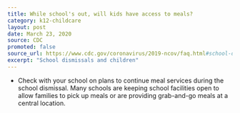 ```yaml
---
title: While school's out, will kids have access to meals?
category: k12-childcare
layout: post
date: March 23, 2020
source: CDC
promoted: false
source_url: https://www.cdc.gov/coronavirus/2019-ncov/faq.html#school-dismissals
excerpt: "School dismissals and children"
---
```


* Check with your school on plans to continue meal services during the school dismissal. Many schools are keeping school facilities open to allow families to pick up meals or are providing grab-and-go meals at a central location.